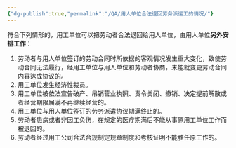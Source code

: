 ```yaml
---
{"dg-publish":true,"permalink":"/QA/用人单位合法退回劳务派遣工的情况/"}
---
```



符合下列情形的，用工单位可以把劳动者合法退回给用人单位，由用人单位**另外安排工作**：
1. 劳动者与用人单位签订的劳动合同时所依据的客观情况发生重大变化，致使劳动合同无法履行，经用工单位与用人单位和劳动者协商，未能就变更劳动合同内容达成协议的。
2. 用工单位发生经济性裁员。
3. 用工单位被依法宣告破产、吊销营业执照、责令关闭、撤销、决定提前解散或者经营期限届满不再继续经营的。
4. 用工单位与用人单位签订的劳务派遣协议期满终止的。
5. 劳动者患病或者非因工负伤，在规定的医疗期满后不能从事原用工单位工作而被退回的。
6. 劳动者经过用工公司合法合规制定规章制度和考核证明不能胜任原工作的。